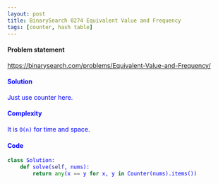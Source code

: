 ```yaml
---
layout: post
title: BinarySearch 0274 Equivalent Value and Frequency
tags: [counter, hash table]
---
```


#### Problem statement

<a href="https://binarysearch.com/problems/Equivalent-Value-and-Frequency/"> <font color = blue>https://binarysearch.com/problems/Equivalent-Value-and-Frequency/

#### Solution
Just use counter here.

#### Complexity
It is `O(n)` for time and space.

#### Code
```python
class Solution:
    def solve(self, nums):
        return any(x == y for x, y in Counter(nums).items())
```
